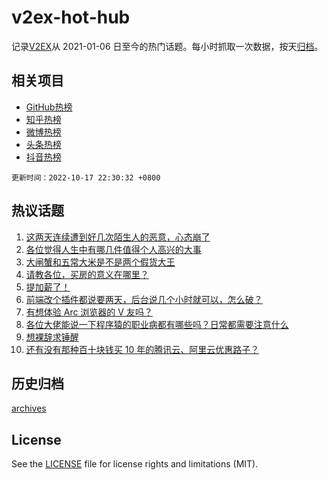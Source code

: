 # v2ex-hot-hub

 记录[V2EX](https://www.v2ex.com/)从 2021-01-06 日至今的热门话题。每小时抓取一次数据，按天[归档](archives)。
 
 ## 相关项目

- [GitHub热榜](https://github.com/lonnyzhang423/github-hot-hub)
- [知乎热榜](https://github.com/lonnyzhang423/zhihu-hot-hub)
- [微博热榜](https://github.com/lonnyzhang423/weibo-hot-hub)
- [头条热榜](https://github.com/lonnyzhang423/toutiao-hot-hub)
- [抖音热榜](https://github.com/lonnyzhang423/douyin-hot-hub)


 `更新时间：2022-10-17 22:30:32 +0800`

## 热议话题

1. [这两天连续遭到好几次陌生人的恶意，心态崩了](https://www.v2ex.com/t/887394)
1. [各位觉得人生中有哪几件值得个人高兴的大事](https://www.v2ex.com/t/887450)
1. [大闸蟹和五常大米是不是两个假货大王](https://www.v2ex.com/t/887422)
1. [请教各位，买房的意义在哪里？](https://www.v2ex.com/t/887519)
1. [提加薪了！](https://www.v2ex.com/t/887408)
1. [前端改个插件都说要两天，后台说几个小时就可以，怎么破？](https://www.v2ex.com/t/887532)
1. [有想体验 Arc 浏览器的 V 友吗？](https://www.v2ex.com/t/887513)
1. [各位大佬能说一下程序猿的职业病都有哪些吗？日常都需要注意什么](https://www.v2ex.com/t/887533)
1. [想裸辞求锤醒](https://www.v2ex.com/t/887600)
1. [还有没有那种百十块钱买 10 年的腾讯云、阿里云优惠路子？](https://www.v2ex.com/t/887392)

## 历史归档

[archives](archives)

## License

See the [LICENSE](LICENSE) file for license rights and limitations (MIT).
